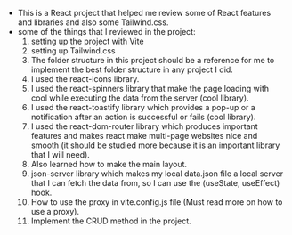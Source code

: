 - This is a React project that helped me review some of React features and libraries and also some Tailwind.css.
- some of the things that I reviewed in the project:
  1. setting up the project with Vite
  2. setting up Tailwind.css
  3. The folder structure in this project should be a reference for me to implement the best folder structure in any project I did.
  4. I used the react-icons library.
  5. I used the react-spinners library that make the page loading with cool while executing the data from the server (cool library).
  6. I used the react-toastify library which provides a pop-up or a notification after an action is successful or fails (cool library).
  7. I used the react-dom-router library which produces important features and makes react make multi-page websites nice and smooth (it should be studied more because it is an important library that I will need).
  8. Also learned how to make the main layout.
  9. json-server library which makes my local data.json file a local server that I can fetch the data from, so I can use the (useState, useEffect) hook.
  10. How to use the proxy in vite.config.js file (Must read more on how to use a proxy).
  11. Implement the CRUD method in the project.
